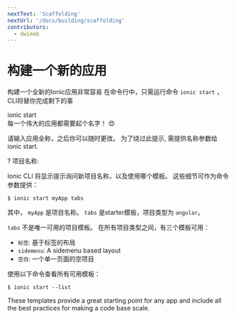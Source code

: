 ```yaml
---
nextText: 'Scaffolding'
nextUrl: '/docs/building/scaffolding'
contributors:
  - dwieeb
---
```


# 构建一个新的应用

构建一个全新的Ionic应用非常容易 在命令行中，只需运行命令 `ionic start` ，CLI将替你完成剩下的事

<command-line> <command-prompt>ionic start</command-prompt> <command-output>   
<span class="bold">每一个伟大的应用都需要起个名字！ 😍</span>  
  
请输入应用全称，之后你可以随时更改。 为了绕过此提示, 需提供<span class="green">名称</span>参数给 <span class="green">ionic start</span>.  
  
<span class="bold green">?</span> <span class="bold">项目名称:</span> <command-cursor blink></command-cursor>  
</command-output> </command-line>

Ionic CLI 将显示提示询问新项目名称，以及使用哪个模板。 这些细节可作为命令参数提供：

```shell
$ ionic start myApp tabs
```

其中， `myApp` 是项目名称。 `tabs` 是starter模板，项目类型为 ` angular `。

`tabs` 不是唯一可用的项目模板。 在所有项目类型之间，有三个模板可用：

- `标签`: 基于标签的布局
- `sidemenu`: A sidemenu based layout
- `空白`: 一个单一页面的空项目

使用以下命令查看所有可用模板：

```shell
$ ionic start --list
```

These templates provide a great starting point for any app and include all the best practices for making a code base scale.